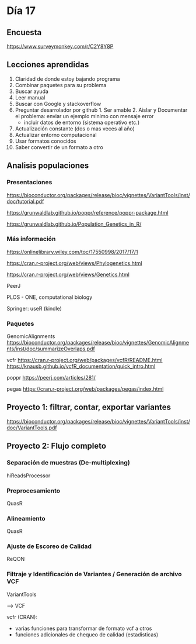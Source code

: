 # Día 17

## Encuesta

  https://www.surveymonkey.com/r/C2Y8Y8P


## Lecciones aprendidas

1. Claridad de donde estoy bajando programa
2. Combinar paquetes para su problema
3. Buscar ayuda
  1. Leer manual
  2. Buscar con Google y stackoverflow
  3. Preguntar desarrolador por github
    1. Ser amable
    2. Aislar y Documentar el problema: enviar un ejemplo minimo con mensaje error
      - incluir datos de entorno (sistema operativo etc.)
4. Actualización constante (dos o mas veces al año)
5. Actualizar entorno computacional 
6. Usar formatos conocidos
7. Saber convertir de un formato a otro

## Analisis populaciones

### Presentaciones

https://bioconductor.org/packages/release/bioc/vignettes/VariantTools/inst/doc/tutorial.pdf


https://grunwaldlab.github.io/poppr/reference/poppr-package.html

https://grunwaldlab.github.io/Population_Genetics_in_R/



### Más información


https://onlinelibrary.wiley.com/toc/17550998/2017/17/1

https://cran.r-project.org/web/views/Phylogenetics.html

https://cran.r-project.org/web/views/Genetics.html

PeerJ

PLOS - ONE, computational biology

Springer: useR (kindle)


### Paquetes


GenomicAlignments
https://bioconductor.org/packages/release/bioc/vignettes/GenomicAlignments/inst/doc/summarizeOverlaps.pdf

vcfr https://cran.r-project.org/web/packages/vcfR/README.html
    https://knausb.github.io/vcfR_documentation/quick_intro.html
    
poppr https://peerj.com/articles/281/

pegas
https://cran.r-project.org/web/packages/pegas/index.html



## Proyecto 1: filtrar, contar, exportar variantes

https://bioconductor.org/packages/release/bioc/vignettes/VariantTools/inst/doc/VariantTools.pdf



## Proyecto 2: Flujo completo

### Separación de muestras (De-multiplexing)

hiReadsProcessor

### Preprocesamiento 

QuasR

### Alineamiento

QuasR

### Ajuste de Escoreo de Calidad

ReQON

### Filtraje y Identificación de Variantes / Generación de archivo VCF

VariantTools

--> VCF

vcfr (CRAN):
- varias funciones para transformar de formato vcf a otros
- funciones adicionales de chequeo de calidad (estadisticas)






